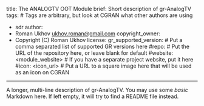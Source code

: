 title: The ANALOGTV OOT Module
brief: Short description of gr-AnalogTV
tags: # Tags are arbitrary, but look at CGRAN what other authors are using
  - sdr
author:
  - Roman Ukhov <ukhov.roman@gmail.com>
copyright_owner:
  - Copyright (C) Roman Ukhov
license:
gr_supported_version: # Put a comma separated list of supported GR versions here
#repo: # Put the URL of the repository here, or leave blank for default
#website: <module_website> # If you have a separate project website, put it here
#icon: <icon_url> # Put a URL to a square image here that will be used as an icon on CGRAN
---
A longer, multi-line description of gr-AnalogTV.
You may use some *basic* Markdown here.
If left empty, it will try to find a README file instead.
